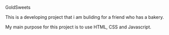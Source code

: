 GoldSweets

This is a developing project that i am buliding for a friend who has a bakery.

My main purpose for this project is to use HTML, CSS and Javascript.


